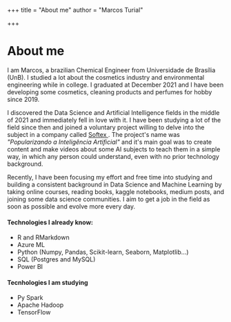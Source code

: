 +++
title = "About me"
author = "Marcos Turial"

+++
# About me

I am Marcos, a brazilian Chemical Engineer from Universidade de Brasília (UnB). I studied a lot about the cosmetics industry and environmental engineering while in college. I graduated at December 2021 and I have been developing some cosmetics, cleaning products and perfumes for hobby since 2019. 

I discovered the Data Science and Artificial Intelligence fields in the middle of 2021 and immediately fell in love with it. I have been studying a lot of the field since then and joined a voluntary project  willing to delve into the subject in a company called <a href="https://softex.br" target ="blank"> Softex </a>. The project's name was *"Popularizando a Inteligência Artificial"* and it's main goal was to create content and make videos about some AI subjects to teach them in a simple way, in which any person could understand, even with no prior technology background.

Recently, I have been focusing my effort and free time into studying and building a consistent background in Data Science and Machine Learning by taking online courses, reading books, kaggle notebooks, medium posts, and joining some data science communities. I aim to get a job in the field as soon as possible and evolve more every day.

#### Technologies I already know:
* R and RMarkdown 
* Azure ML 
* Python (Numpy, Pandas, Scikit-learn, Seaborn, Matplotlib...)
* SQL (Postgres and MySQL)
* Power BI

#### Tecnhologies I am studying 
* Py Spark
* Apache Hadoop
* TensorFlow 


<!--
This file is left intentionally empty by default to be backwards compatible with the initial theme setup.

Although the theme has advanced a little bit and it now allows to specify the content on the main page (even if the list of posts/articles is not intended).
This can be:
- with the list of posts/articles (default: `mainSections = ["post"]) or
- without the list of posts/articles (by setting `mainSections = [""]`)

Markdown supported, ie:

```
# Welcome

- Hugo :rocket:
- Hugo theme :rocket:

Don't forget to check the README.md file!
```

Remember that you can also specify a section header for the posts below by configuring the `mainSectionsTitle` parameter in the front matter of this file.
-->
